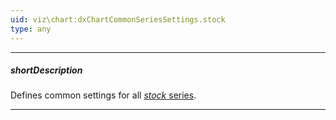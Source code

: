 ```yaml
---
uid: viz\chart:dxChartCommonSeriesSettings.stock
type: any
---
```

---
##### shortDescription
Defines common settings for all [*stock* series](/api-reference/10%20UI%20Components/dxChart/5%20Series%20Types/StockSeries '/Documentation/ApiReference/UI_Components/dxChart/Series_Types/StockSeries/').

---
